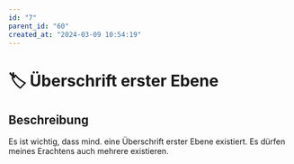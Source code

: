 ```yaml
---
id: "7"
parent_id: "60"
created_at: "2024-03-09 10:54:19"
---
```


# 🏷️ Überschrift erster Ebene

## Beschreibung

Es ist wichtig, dass mind. eine Überschrift erster Ebene existiert. Es dürfen meines Erachtens auch mehrere existieren.